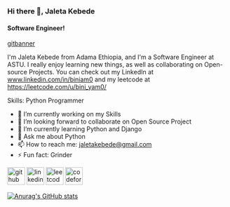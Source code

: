 ### Hi there 👋, Jaleta Kebede
#### Software Engineer!
[gitbanner](https://github.com/user-attachments/assets/363a2825-b761-4edd-92c6-a1c373cff957)

I'm Jaleta Kebede from Adama Ethiopia, and I'm a Software Engineer at ASTU. I really enjoy learning new things, as well as collaborating on Open-source Projects. You can check out my LinkedIn at www.linkedin.com/in/biniam0 and my leetcode at https://leetcode.com/u/bini_yam0/

Skills: Python Programmer

- 🔭 I’m currently working on my Skills
- 👯 I’m looking forward to collaborate on Open Source Project 
- 🌱 I’m currently learning Python and Django 
- 💬 Ask me about Python 
- 📫 How to reach me: jaletakebede@gmail.com 
- ⚡ Fun fact: Grinder 


[<img src='https://cdn.jsdelivr.net/npm/simple-icons@3.0.1/icons/github.svg' alt='github' height='40'>](https://github.com/github.com/biniam0)  [<img src='https://cdn.jsdelivr.net/npm/simple-icons@3.0.1/icons/linkedin.svg' alt='linkedin' height='40'>](https://www.linkedin.com/in/www.linkedin.com/in/biniam0/)  [<img src='https://cdn.jsdelivr.net/npm/simple-icons@3.0.1/icons/leetcode.svg' alt='leetcode' height='40'>](https://leetcode.com/u/bini_yam0/)  [<img src='https://cdn.jsdelivr.net/npm/simple-icons@3.0.1/icons/codeforces.svg' alt='codeforces' height='40'>](https://codeforces.com/profile/bini_yam0)  



[![Anurag's GitHub stats](https://github-readme-stats.vercel.app/api?username=biniam0)](https://github.com/anuraghazra/github-readme-stats)


<!---
biniam0/biniam0 is a ✨ special ✨ repository because its `README.md` (this file) appears on your GitHub profile.
You can click the Preview link to take a look at your changes.
--->
